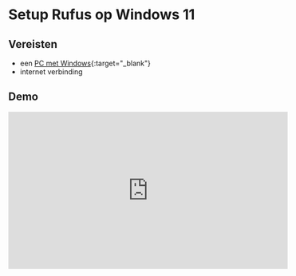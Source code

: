 # Setup Rufus op Windows 11

## Vereisten
- een [PC met Windows](../../tutorials/setup-windows11-linuxmint22-dual-boot-uefi/index.md ){:target="_blank"}
- internet verbinding

## Demo
<iframe width="560" height="315" src="https://www.youtube.com/embed/ZsdCP5cKJp4?autoplay=0&loop=0&mute=0" title="YouTube video player" frameborder="0" allow="accelerometer; autoplay; clipboard-write; encrypted-media; gyroscope; picture-in-picture; web-share" referrerpolicy="strict-origin-when-cross-origin" allowfullscreen></iframe>

